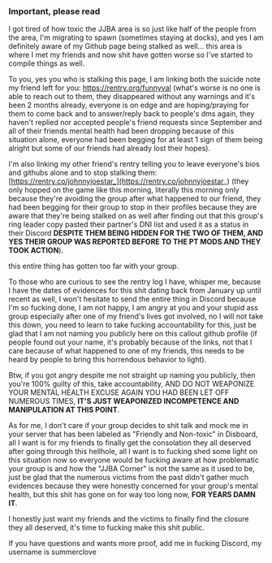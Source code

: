 ### Important, please read

I got tired of how toxic the JJBA area is so just like half of the people from the area, I'm migrating to spawn (sometimes staying at docks), and yes I am definitely aware of my Github page being stalked as well...
this area is where I met my friends and now shit have gotten worse so I've started to compile things as well.

To you, yes you who is stalking this page, I am linking both the suicide note my friend left for you:
https://rentry.org/funnyval (what's worse is no one is able to reach out to them, they disappeared without any warnings and it's been 2 months already, everyone is on edge and are
hoping/praying for them to come back and to answer/reply back to people's dms again, they haven't replied nor accepted people's friend requests since September and all of their friends
mental health had been dropping because of this situation alone, everyone had been begging for at least 1 sign of them being alright but some of our friends had already lost their hopes).

I'm also linking my other friend's rentry telling you to leave everyone's bios and githubs alone and to stop stalking
them: [https://rentry.co/johnnyjoestar_](https://rentry.co/johnnyjoestar_) (they only hopped on the game like this morning, literally this morning only
because they're avoiding the group after what happened to our friend, they had been begging for their group to stop in their profiles because they are aware that they're being stalked on as well
after finding out that this group's ring leader copy pasted their partner's DNI list and used it as a status in their Discord **DESPITE THEM BEING HIDDEN FOR THE TWO OF THEM, AND YES THEIR GROUP WAS REPORTED BEFORE TO THE PT MODS AND THEY TOOK ACTION**).

this entire thing has gotten too far with your group.

To those who are curious to see the rentry log I have, whisper me, because I have the dates of evidences for this shit
dating back from January up until recent as well, I won't hesitate to send the entire thing in Discord because I'm so 
fucking done, I am not happy, I am angry at you and your stupid ass group especially after one of my friend's lives got involved,
no I will not take this down, you need to learn to take fucking accountability for this, just be glad that I am not naming
you publicly here on this callout github profile (if people found out your name, it's probably because of the links, not that
I care because of what happened to one of my friends, this needs to be heard by people to bring this horrendous behavior to light).

Btw, if you got angry despite me not straight up naming you publicly, then you're 100% guilty of this, take accountability, AND DO NOT WEAPONIZE YOUR MENTAL HEALTH EXCUSE AGAIN
YOU HAD BEEN LET OFF NUMEROUS TIMES, **IT'S JUST WEAPONIZED INCOMPETENCE AND MANIPULATION AT THIS POINT**.

As for me, I don't care if your group decides to shit talk and mock me in your server that has been labeled as "Friendly and Non-toxic" in Disboard, all I want is for my friends
to finally get the consolation they all deserved after going through this hellhole, all I want is to fucking shed some light on this situation now so everyone would be fucking aware at
how problematic your group is and how the "JJBA Corner" is not the same as it used to be, just be glad that the numerous victims from the past didn't gather much evidences because they
were honestly concerned for your group's mental health, but this shit has gone on for way too long now, **FOR YEARS DAMN IT**.

I honestly just want my friends and the victims to finally find the closure they all deserved, it's time to fucking make this shit public.

If you have questions and wants more proof, add me in fucking Discord, my username is summerclove
